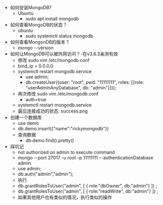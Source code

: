* 如何安装MongoDB?
  * Ubuntu
    * sudo apt install mongodb
* 如何查看MongoDB的状态？
  * ubuntu
    * sudo systemctl status mongodb
* 如何查看MongonDB的版本？
  * mongo --version
* 如何让MongoDB可以被外网访问？-在v3.6.3亲测有效
  *  修改 sudo vim /etc/mongodb.conf
    * bind_ip = 0.0.0.0
  * systemctl restart mongodb.service
    * use admin;
    * db.createUser({user: "root", pwd: "11111111", roles: [{role: "userAdminAnyDatabase", db: "admin"}]});
  * 再次修改 sudo vim /etc/mongodb.conf
    * auth=true
  * systemctl restart mongodb.service
  * 最后连接成功的状态: success.png
* 创建一个数据库
  * use demo
  * db.demo.insert({"name":"rickymongodb"})
  * 查询数据
    * db.demo.find().pretty()
* 踩坑记
  * not authorized on admin to execute command
   * mongo --port 27017 -u root -p 11111111  --authenticationDatabase admin
   * use admin;
   * db.auth("admin","admin");
   * 执行
    * db.grantRolesToUser("admin", [ { role:"dbOwner", db:"admin"} ]) ;
    * db.grantRolesToUser("admin", [ { role:"readWrite", db:"admin"} ]) ;
    * 如果其他用户也有类似的情况，执行类似的操作
